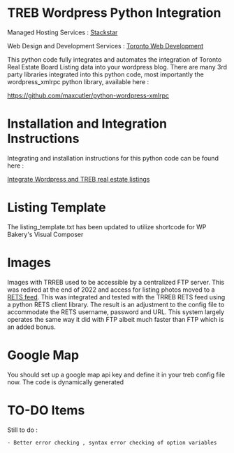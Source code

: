 TREB Wordpress Python Integration
=================================

Managed Hosting Services : [Stackstar](https://www.stackstar.com)

Web Design and Development Services : [Toronto Web Development](https://shift8web.ca)


This python code fully integrates and automates the integration of Toronto Real Estate Board Listing data into your wordpress blog. There are many 3rd party libraries integrated into this python code, most importantly the wordpress_xmlrpc python library, available here :

https://github.com/maxcutler/python-wordpress-xmlrpc


Installation and Integration Instructions
=========================================

Integrating and installation instructions for this python code can be found here :

[Integrate Wordpress and TREB real estate listings](https://shift8web.ca/2013/07/treb-idx-wordpress-integration/)

Listing Template
================

The listing_template.txt has been updated to utilize shortcode for WP Bakery's Visual Composer

Images
======

Images with TRREB used to be accessible by a centralized FTP server. This was redired at the end of 2022 and access for listing photos moved to a [RETS feed](https://en.wikipedia.org/wiki/Real_Estate_Transaction_Standard). This was integrated and tested with the TRREB RETS feed using a python RETS client library. The result is an adjustment to the config file to accommodate the RETS username, password and URL. This system largely operates the same way it did with FTP albeit much faster than FTP which is an added bonus.

Google Map
==========

You should set up a google map api key and define it in your treb config file now. The code is dynamically generated


TO-DO Items
===========

Still to do :

	- Better error checking , syntax error checking of option variables

